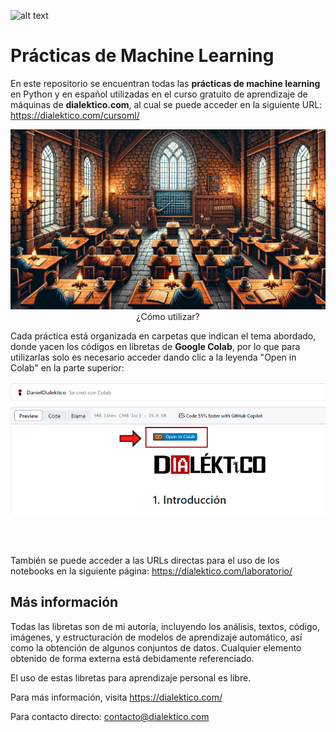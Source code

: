 ![alt text](https://dialektico.com/wp-content/uploads/2023/03/MiniLogoW4.png)

# Prácticas de Machine Learning
En este repositorio se encuentran todas las **prácticas de machine learning** en Python y en español utilizadas en el curso gratuito de aprendizaje de máquinas de **dialektico.com**, al cual se puede acceder en la siguiente URL:
https://dialektico.com/cursoml/

<p align="center">
  <img src="files/classroom.jpg" alt="classroom.jpg" width="700px>
</p>

<br><br/>

## ¿Cómo utilizar?
Cada práctica está organizada en carpetas que indican el tema abordado, donde yacen los códigos en libretas de **Google Colab**, por lo que para utilizarlas solo es necesario acceder dando clic a la leyenda "Open in Colab" en la parte superior: 
<p align="center">
  <img src="files/colab.jpg" alt="colab.jpg">
</p>
<br><br/>

También se puede acceder a las URLs directas para el uso de los notebooks en la siguiente página: https://dialektico.com/laboratorio/

## Más información
Todas las libretas son de mi autoría, incluyendo los análisis, textos, código, imágenes, y estructuración de modelos de aprendizaje automático, así como la obtención de algunos conjuntos de datos. Cualquier elemento obtenido de forma externa está debidamente referenciado.

El uso de estas libretas para aprendizaje personal es libre.

Para más información, visita https://dialektico.com/

Para contacto directo: contacto@dialektico.com
